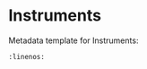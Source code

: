 # Instruments

Metadata template for Instruments:

```{literalinclude} ./graphs/instrumentTemplate.json
:linenos:
```

